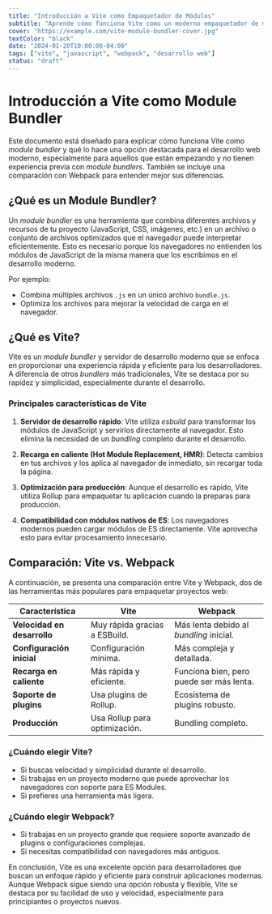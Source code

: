 ```yaml
---
title: "Introducción a Vite como Empaquetador de Módulos"
subtitle: "Aprende cómo funciona Vite como un moderno empaquetador de módulos y compáralo con Webpack para entender sus ventajas únicas."
cover: "https://example.com/vite-module-bundler-cover.jpg"
textColor: "black"
date: "2024-01-20T10:00:00-04:00"
tags: ["vite", "javascript", "webpack", "desarrollo web"]
status: "draft"
---
```




# Introducción a Vite como Module Bundler

Este documento está diseñado para explicar cómo funciona Vite como *module bundler* y qué lo hace una opción destacada para el desarrollo web moderno, especialmente para aquellos que están empezando y no tienen experiencia previa con *module bundlers*. También se incluye una comparación con Webpack para entender mejor sus diferencias.

## ¿Qué es un Module Bundler?

Un *module bundler* es una herramienta que combina diferentes archivos y recursos de tu proyecto (JavaScript, CSS, imágenes, etc.) en un archivo o conjunto de archivos optimizados que el navegador puede interpretar eficientemente. Esto es necesario porque los navegadores no entienden los módulos de JavaScript de la misma manera que los escribimos en el desarrollo moderno.

Por ejemplo:
- Combina múltiples archivos `.js` en un único archivo `bundle.js`.
- Optimiza los archivos para mejorar la velocidad de carga en el navegador.

## ¿Qué es Vite?

Vite es un *module bundler* y servidor de desarrollo moderno que se enfoca en proporcionar una experiencia rápida y eficiente para los desarrolladores. A diferencia de otros *bundlers* más tradicionales, Vite se destaca por su rapidez y simplicidad, especialmente durante el desarrollo.

### Principales características de Vite

1. **Servidor de desarrollo rápido**: Vite utiliza *esbuild* para transformar los módulos de JavaScript y servirlos directamente al navegador. Esto elimina la necesidad de un *bundling* completo durante el desarrollo.
   
2. **Recarga en caliente (Hot Module Replacement, HMR)**: Detecta cambios en tus archivos y los aplica al navegador de inmediato, sin recargar toda la página.

3. **Optimización para producción**: Aunque el desarrollo es rápido, Vite utiliza Rollup para empaquetar tu aplicación cuando la preparas para producción.

4. **Compatibilidad con módulos nativos de ES**: Los navegadores modernos pueden cargar módulos de ES directamente. Vite aprovecha esto para evitar procesamiento innecesario.

## Comparación: Vite vs. Webpack

A continuación, se presenta una comparación entre Vite y Webpack, dos de las herramientas más populares para empaquetar proyectos web:

| Característica           | Vite                         | Webpack                     |
|--------------------------|------------------------------|-----------------------------|
| **Velocidad en desarrollo** | Muy rápida gracias a ESBuild. | Más lenta debido al *bundling* inicial. |
| **Configuración inicial**  | Configuración mínima.        | Más compleja y detallada.   |
| **Recarga en caliente**    | Más rápida y eficiente.      | Funciona bien, pero puede ser más lenta. |
| **Soporte de plugins**     | Usa plugins de Rollup.       | Ecosistema de plugins robusto. |
| **Producción**             | Usa Rollup para optimización.| Bundling completo.          |

### ¿Cuándo elegir Vite?

- Si buscas velocidad y simplicidad durante el desarrollo.
- Si trabajas en un proyecto moderno que puede aprovechar los navegadores con soporte para ES Modules.
- Si prefieres una herramienta más ligera.

### ¿Cuándo elegir Webpack?

- Si trabajas en un proyecto grande que requiere soporte avanzado de plugins o configuraciones complejas.
- Si necesitas compatibilidad con navegadores más antiguos.

En conclusión, Vite es una excelente opción para desarrolladores que buscan un enfoque rápido y eficiente para construir aplicaciones modernas. Aunque Webpack sigue siendo una opción robusta y flexible, Vite se destaca por su facilidad de uso y velocidad, especialmente para principiantes o proyectos nuevos.
